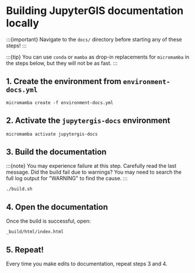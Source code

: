 # Building JupyterGIS documentation locally

:::{important}
Navigate to the `docs/` directory before starting any of these steps!
:::

:::{tip}
You can use `conda` or `mamba` as drop-in replacements for `micromamba` in the steps
below, but they will not be as fast.
:::

## 1. Create the environment from `environment-docs.yml`

```
micromamba create -f environment-docs.yml
```

## 2. Activate the `jupytergis-docs` environment

```
micromamba activate jupytergis-docs
```

## 3. Build the documentation

:::{note}
You may experience failure at this step. Carefully read the last message. Did the build
fail due to warnings? You may need to search the full log output for "WARNING" to find
the cause.
:::

```
./build.sh
```

## 4. Open the documentation

Once the build is successful, open:

```
_build/html/index.html
```

## 5. Repeat!

Every time you make edits to documentation, repeat steps 3 and 4.
